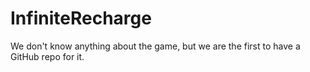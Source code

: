 # InfiniteRecharge
We don't know anything about the game, but we are the first to have a GitHub repo for it.
